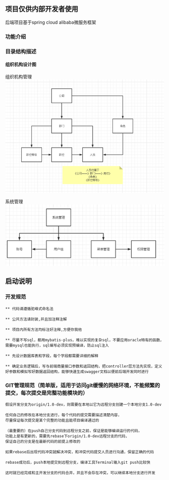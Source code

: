 ## 项目仅供内部开发者使用

后端项目基于spring cloud alibaba微服务框架

### 功能介绍

### 目录结构描述
#### 组织机构设计图
组织机构管理
![组织机构](doc/img/组织管理.png)

系统管理
![系统管理](doc/img/系统管理.png)

## 启动说明

### 开发规范

```
** 代码请遵循驼峰式命名法

** 公共方法请封装,并且加注释注解

** 项目内所有方法均标注好注释,方便你我他

** 尽量不写sql，都用mybatis-plus，难以实现的复杂sql，不要应用oracle特有的函数，需要mysql也能执行，sql编写必须实现预编译，防止sql注入

** 先设计数据库表和字段，每个字段都需要详细的解释

** 确定业务逻辑后，写与前端商量接口参数和返回结构，把controller层方法先实现，定义好参数和模拟写好数据返回结构，能够快速生成swagger文档以便前后端开发同时进行

```

### GIT管理规范（简单版，适用于访问git缓慢的网络环境，不能频繁的提交，每次提交是完整功能模块的）

```
假设开发分支为origin/1.0-dev，则需要在本地以它为远程分支创建一个本地分支1.0-dev

任何自己的修改在本地分支进行，每个代码的提交需要描述清楚内容，
尽量保证每次提交是某个完整的功能且能项目编译通过的

（最重要的）在push自己分支代码到远程分支之前，保证是能够编译运行的代码，
功能上是有更新的，需要先rebase下origin/1.0-dev远程分支的代码，
保证自己的分支是在最新代码的前提上修改的

如果rebase后出现代码冲突就解决冲突，和冲突代码提交人员进行沟通，保留正确的代码

rebase成功后，push本地提交到远程分支，编译工具Terminal输入git push比较快

这时就已经完成和主开发分支的代码合并，并且不会存在冲突，可以继续本地分支进行开发

```